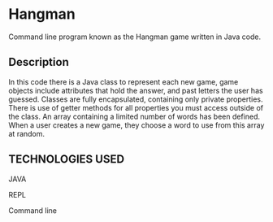 # Hangman
Command line program known as the Hangman game written in Java code.

## Description
In this code there is a Java class to represent each new game, game objects include attributes that hold the answer, 
and past letters the user has guessed. Classes are fully encapsulated, containing only private properties. There is use of 
getter methods for all properties you must access outside of the class. An array containing a limited number of words has 
been defined. When a user creates a new game, they choose a word to use from this array at random.

## TECHNOLOGIES USED

JAVA

REPL

Command line
